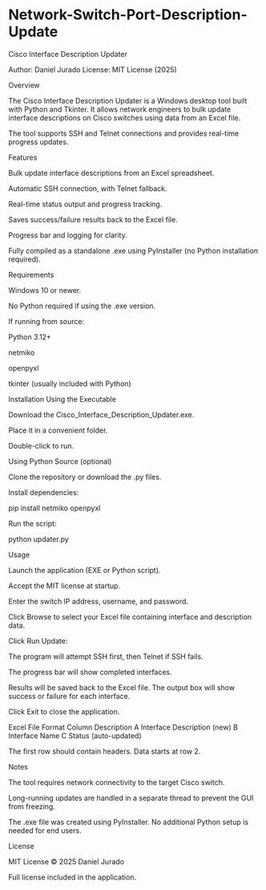 # Network-Switch-Port-Description-Update
Cisco Interface Description Updater

Author: Daniel Jurado
License: MIT License (2025)

Overview

The Cisco Interface Description Updater is a Windows desktop tool built with Python and Tkinter. It allows network engineers to bulk update interface descriptions on Cisco switches using data from an Excel file.

The tool supports SSH and Telnet connections and provides real-time progress updates.

Features

Bulk update interface descriptions from an Excel spreadsheet.

Automatic SSH connection, with Telnet fallback.

Real-time status output and progress tracking.

Saves success/failure results back to the Excel file.

Progress bar and logging for clarity.

Fully compiled as a standalone .exe using PyInstaller (no Python installation required).

Requirements

Windows 10 or newer.

No Python required if using the .exe version.

If running from source:

Python 3.12+

netmiko

openpyxl

tkinter (usually included with Python)

Installation
Using the Executable

Download the Cisco_Interface_Description_Updater.exe.

Place it in a convenient folder.

Double-click to run.

Using Python Source (optional)

Clone the repository or download the .py files.

Install dependencies:

pip install netmiko openpyxl


Run the script:

python updater.py

Usage

Launch the application (EXE or Python script).

Accept the MIT license at startup.

Enter the switch IP address, username, and password.

Click Browse to select your Excel file containing interface and description data.

Click Run Update:

The program will attempt SSH first, then Telnet if SSH fails.

The progress bar will show completed interfaces.

Results will be saved back to the Excel file. The output box will show success or failure for each interface.

Click Exit to close the application.

Excel File Format
Column	Description
A	Interface Description (new)
B	Interface Name
C	Status (auto-updated)

The first row should contain headers. Data starts at row 2.

Notes

The tool requires network connectivity to the target Cisco switch.

Long-running updates are handled in a separate thread to prevent the GUI from freezing.

The .exe file was created using PyInstaller. No additional Python setup is needed for end users.

License

MIT License © 2025 Daniel Jurado

Full license included in the application.
